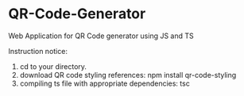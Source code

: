 # QR-Code-Generator
Web Application for QR Code generator using JS and TS

Instruction notice:
1. cd to your directory.
2. download QR code styling references: npm install qr-code-styling
3. compiling ts file with appropriate dependencies: tsc
